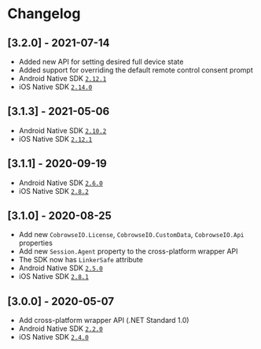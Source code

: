 # Changelog

## [3.2.0] - 2021-07-14
- Added new API for setting desired full device state
- Added support for overriding the default remote control consent prompt
- Android Native SDK [`2.12.1`](https://github.com/cobrowseio/cobrowse-sdk-android-binary/blob/master/CHANGELOG.md#2121-2021-07-13)
- iOS Native SDK [`2.14.0`](https://github.com/cobrowseio/cobrowse-sdk-ios-binary/blob/master/CHANGELOG.md#2140---2021-07-13)

## [3.1.3] - 2021-05-06
- Android Native SDK [`2.10.2`](https://github.com/cobrowseio/cobrowse-sdk-android-binary/blob/master/CHANGELOG.md)
- iOS Native SDK [`2.12.1`](https://github.com/cobrowseio/cobrowse-sdk-ios-binary/blob/master/CHANGELOG.md)

## [3.1.1] - 2020-09-19
- Android Native SDK [`2.6.0`](https://github.com/cobrowseio/cobrowse-sdk-android-binary/blob/master/CHANGELOG.md#250---2020-08-24)
- iOS Native SDK [`2.8.2`](https://github.com/cobrowseio/cobrowse-sdk-ios-binary/blob/master/CHANGELOG.md#280---2020-08-24)

## [3.1.0] - 2020-08-25
- Add new `CobrowseIO.License`, `CobrowseIO.CustomData`, `CobrowseIO.Api` properties
- Add new `Session.Agent` property to the cross-platform wrapper API
- The SDK now has `LinkerSafe` attribute
- Android Native SDK [`2.5.0`](https://github.com/cobrowseio/cobrowse-sdk-android-binary/blob/master/CHANGELOG.md#250---2020-08-24)
- iOS Native SDK [`2.8.1`](https://github.com/cobrowseio/cobrowse-sdk-ios-binary/blob/master/CHANGELOG.md#280---2020-08-24)

## [3.0.0] - 2020-05-07
- Add cross-platform wrapper API (.NET Standard 1.0)
- Android Native SDK [`2.2.0`](https://github.com/cobrowseio/cobrowse-sdk-android-binary/blob/master/CHANGELOG.md#200---2019-11-04)
- iOS Native SDK [`2.4.0`](https://github.com/cobrowseio/cobrowse-sdk-ios-binary/blob/master/CHANGELOG.md#240---2020-02-19)
